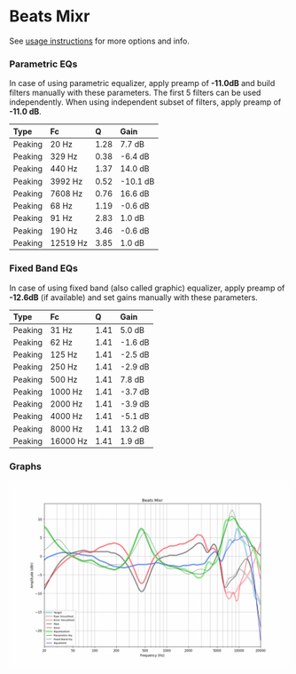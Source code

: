 # Beats Mixr
See [usage instructions](https://github.com/jaakkopasanen/AutoEq#usage) for more options and info.

### Parametric EQs
In case of using parametric equalizer, apply preamp of **-11.0dB** and build filters manually
with these parameters. The first 5 filters can be used independently.
When using independent subset of filters, apply preamp of **-11.0 dB**.

| Type    | Fc       |    Q | Gain     |
|:--------|:---------|:-----|:---------|
| Peaking | 20 Hz    | 1.28 | 7.7 dB   |
| Peaking | 329 Hz   | 0.38 | -6.4 dB  |
| Peaking | 440 Hz   | 1.37 | 14.0 dB  |
| Peaking | 3992 Hz  | 0.52 | -10.1 dB |
| Peaking | 7608 Hz  | 0.76 | 16.6 dB  |
| Peaking | 68 Hz    | 1.19 | -0.6 dB  |
| Peaking | 91 Hz    | 2.83 | 1.0 dB   |
| Peaking | 190 Hz   | 3.46 | -0.6 dB  |
| Peaking | 12519 Hz | 3.85 | 1.0 dB   |

### Fixed Band EQs
In case of using fixed band (also called graphic) equalizer, apply preamp of **-12.6dB**
(if available) and set gains manually with these parameters.

| Type    | Fc       |    Q | Gain    |
|:--------|:---------|:-----|:--------|
| Peaking | 31 Hz    | 1.41 | 5.0 dB  |
| Peaking | 62 Hz    | 1.41 | -1.6 dB |
| Peaking | 125 Hz   | 1.41 | -2.5 dB |
| Peaking | 250 Hz   | 1.41 | -2.9 dB |
| Peaking | 500 Hz   | 1.41 | 7.8 dB  |
| Peaking | 1000 Hz  | 1.41 | -3.7 dB |
| Peaking | 2000 Hz  | 1.41 | -3.9 dB |
| Peaking | 4000 Hz  | 1.41 | -5.1 dB |
| Peaking | 8000 Hz  | 1.41 | 13.2 dB |
| Peaking | 16000 Hz | 1.41 | 1.9 dB  |

### Graphs
![](./Beats%20Mixr.png)